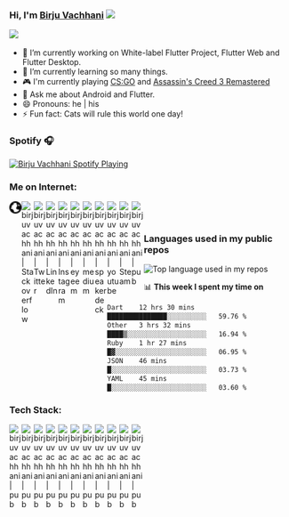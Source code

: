 ### Hi, I'm [Birju Vachhani](https://birjuvachhani.dev) <img src="https://media.giphy.com/media/hvRJCLFzcasrR4ia7z/giphy.gif" width="25px">

![](https://komarev.com/ghpvc/?username=birjuvachhani&color=brightgreen&style=flat)

- 🔭 I’m currently working on White-label Flutter Project, Flutter Web and Flutter Desktop.
- 🌱 I’m currently learning so many things.
- 🎮 I'm currently playing [CS:GO](https://store.steampowered.com/app/730/CounterStrike_Global_Offensive/) and [Assassin's Creed 3 Remastered](https://www.ubisoft.com/en-us/game/assassins-creed/assassins-creed-3-remastered)
- 💬 Ask me about Android and Flutter.
- 😄 Pronouns: he | his
- ⚡ Fun fact: Cats will rule this world one day!

### Spotify 🎧
[<img src="https://spotify-now-playing-beta.vercel.app/api/spotify" alt="Birju Vachhani Spotify Playing" width="400" />](https://open.spotify.com/user/in9ymw091apissjughuvu67o6)

### Me on Internet:

[<img align="left" alt="birjuvachhani.dev" width="22px" src="https://raw.githubusercontent.com/iconic/open-iconic/master/svg/globe.svg" />][website]
[<img align="left" alt="birjuvachhani | Stackoverflow" width="22px" src="https://cdn.jsdelivr.net/npm/simple-icons@v3/icons/stackoverflow.svg" />][stackoverflow]
[<img align="left" alt="birjuvachhani | Twitter" width="22px" src="https://cdn.jsdelivr.net/npm/simple-icons@v3/icons/twitter.svg" />][twitter]
[<img align="left" alt="birjuvachhani | LinkedIn" width="22px" src="https://cdn.jsdelivr.net/npm/simple-icons@v3/icons/linkedin.svg" />][linkedin]
[<img align="left" alt="birjuvachhani | Instagram" width="22px" src="https://cdn.jsdelivr.net/npm/simple-icons@v3/icons/instagram.svg" />][instagram]
[<img align="left" alt="birjuvachhani | eyeem" width="22px" src="https://cdn.jsdelivr.net/npm/simple-icons@v3/icons/eyeem.svg" />][eyeem]
[<img align="left" alt="birjuvachhani | medium" width="22px" src="https://cdn.jsdelivr.net/npm/simple-icons@v3/icons/medium.svg" />][medium]
[<img align="left" alt="birjuvachhani | speakerdeck" width="22px" src="https://cdn.jsdelivr.net/npm/simple-icons@v3/icons/speakerdeck.svg" />][speakerdeck]
[<img align="left" alt="birjuvachhani | youtube" width="22px" src="https://cdn.jsdelivr.net/npm/simple-icons@v3/icons/youtube.svg" />][youtube]
[<img align="left" alt="birjuvachhani | Steam" width="22px" src="https://cdn.jsdelivr.net/npm/simple-icons@v3/icons/steam.svg" />][steam]
[<img align="left" alt="birjuvachhani | pub" width="22px" src="https://cdn.jsdelivr.net/npm/simple-icons@v3/icons/dart.svg" />][pub]

<br />
<br />

### Languages used in my public repos
<img width="" src="https://github-readme-stats.vercel.app/api/top-langs/?username=birjuvachhani&layout=compact&hide_title=1&card_width=300" alt="Top language used in my repos" />
</div>


📊 **This week I spent my time on**
<!--START_SECTION:waka-->
```text
Dart    12 hrs 30 mins  ███████████████░░░░░░░░░░   59.76 % 
Other   3 hrs 32 mins   ████▒░░░░░░░░░░░░░░░░░░░░   16.94 % 
Ruby    1 hr 27 mins    █▓░░░░░░░░░░░░░░░░░░░░░░░   06.95 % 
JSON    46 mins         █░░░░░░░░░░░░░░░░░░░░░░░░   03.73 % 
YAML    45 mins         █░░░░░░░░░░░░░░░░░░░░░░░░   03.60 % 
```
<!--END_SECTION:waka-->

### Tech Stack:

[<img align="left" alt="birjuvachhani | pub" width="22px" src="https://cdn.jsdelivr.net/npm/simple-icons@v3/icons/android.svg" />][pub]
[<img align="left" alt="birjuvachhani | pub" width="22px" src="https://cdn.jsdelivr.net/npm/simple-icons@v3/icons/java.svg" />][pub]
[<img align="left" alt="birjuvachhani | pub" width="22px" src="https://cdn.jsdelivr.net/npm/simple-icons@v3/icons/kotlin.svg" />][pub]
[<img align="left" alt="birjuvachhani | pub" width="22px" src="https://cdn.jsdelivr.net/npm/simple-icons@v3/icons/gradle.svg" />][pub]
[<img align="left" alt="birjuvachhani | pub" width="22px" src="https://cdn.jsdelivr.net/npm/simple-icons@v3/icons/flutter.svg" />][pub]
[<img align="left" alt="birjuvachhani | pub" width="22px" src="https://cdn.jsdelivr.net/npm/simple-icons@v3/icons/dart.svg" />][pub]
[<img align="left" alt="birjuvachhani | pub" width="22px" src="https://cdn.jsdelivr.net/npm/simple-icons@v3/icons/jekyll.svg" />][pub]
[<img align="left" alt="birjuvachhani | pub" width="22px" src="https://cdn.jsdelivr.net/npm/simple-icons@v3/icons/hugo.svg" />][pub]
[<img align="left" alt="birjuvachhani | pub" width="22px" src="https://cdn.jsdelivr.net/npm/simple-icons@v3/icons/git.svg" />][pub]
[<img align="left" alt="birjuvachhani | pub" width="22px" src="https://cdn.jsdelivr.net/npm/simple-icons@v3/icons/python.svg" />][pub]
[<img align="left" alt="birjuvachhani | pub" width="22px" src="https://cdn.jsdelivr.net/npm/simple-icons@v3/icons/figma.svg" />][pub]

[website]: https://birjuvachhani.dev
[stackoverflow]: https://stackoverflow.com/users/9199362/birju-vachhani?tab=profile
[twitter]: https://twitter.com/birjuvachhani
[instagram]: https://instagram.com/birjuvachhani
[linkedin]: https://www.linkedin.com/in/birju-vachhani-56b700147/
[steam]: https://steamcommunity.com/id/birjuvachhani/
[pub]: https://pub.dev/publishers/birjuvachhani.dev/packages
[medium]: https://medium.com/@birjuvachhani
[speakerdeck]: https://speakerdeck.com/birjuvachhani
[youtube]: https://www.youtube.com/channel/UC4etwEXSItsB2x1AJ4VGhWw
[eyeem]: https://www.eyeem.com/u/24250552
